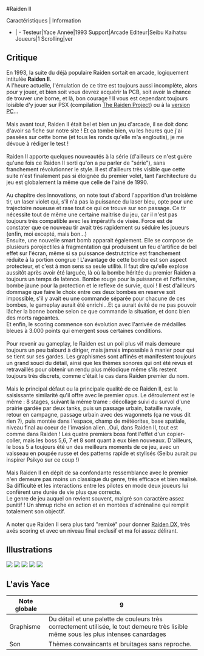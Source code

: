 #Raiden II

Caractéristiques | Information
- | -
Testeur|Yace
Année|1993
Support|Arcade
Editeur|Seibu Kaihatsu
Joueurs|1
Scrolling|ver

## Critique
En 1993, la suite du déjà populaire Raiden sortait en arcade, logiquement intitulée <b>Raiden II</b>.<br/>A l'heure actuelle, l'émulation de ce titre est toujours aussi incomplète, alors pour y jouer, et bien soit vous devrez acquérir la PCB, soit avoir la chance de trouver une borne, et là, bon courage !  Il vous est cependant toujours loisible d'y jouer sur PSX (compilation <a href="http://www.shmup.com/index.php?page=fiche&id=720">The Raiden Project</a>) ou à la <a href="http://www.shmup.com/index.php?page=fiche&id=680">version PC</a>...<br/><br/>Mais avant tout, Raiden II était bel et bien un jeu d'arcade, il se doit donc d'avoir sa fiche sur notre site ! Et ça tombe bien, vu les heures que j'ai passées sur cette borne (et tous les ronds qu'elle m'a engloutis), je me dévoue à rédiger le test !<br/><br/>Raiden II apporte quelques nouveautés à la série (d'ailleurs ce n'est guère qu'une fois ce Raiden II sorti qu'on a pu parler de "série"), sans franchement révolutionner le style. Il est d'ailleurs très visible que cette suite n'est finalement pas si éloignée du premier volet, tant l'architecture du jeu est globalement la même que celle de l'ainé de 1990.<br/><br/>Au chapitre des innovations, on note tout d'abord l'apparition d'un troisième tir, un laser violet qui, s'il n'a pas la puissance du laser bleu, opte pour une trajectoire noueuse et rase tout ce qui ce trouve sur son passage. Ce tir nécessite tout de même une certaine maitrise du jeu, car il n'est pas toujours très compatible avec les impératifs de visée. Force est de constater que ce nouveau tir avait très rapidement su séduire les joueurs (enfin, moi excepté, mais bon...)<br/>Ensuite, une nouvelle smart bomb apparait également. Elle se compose de plusieurs porojectiles à fragmentation qui produisent un feu d'artifice de bel effet sur l'écran, même si sa puissance destrutctrice est franchement réduite à la portion congrue ! L'avantage de cette bombe est son aspect protecteur, et c'est à mon sens sa seule utilité. Il faut dire qu'elle explose aussitôt après avoir été larguée, là où la bombe héritée du premier Raiden a toujours un temps de latence. Bombe rouge pour la puissance et l'offensive, bombe jaune pour la protection et le reflexe de survie, quoi ! Il est d'ailleurs dommage que faire le choix entre ces deux bombes en reserve soit impossible, s'il y avait eu une commande séparée pour chacune de ces bombes, le gameplay aurait été enrichi...Et ça aurait évité de ne pas pouvoir lâcher la bonne bombe selon ce que commande la situation, et donc bien des morts rageantes.<br/>Et enfin, le scoring commence son évolution avec l'arrivée de médailles bleues à 3.000 points qui emergent sous certaines conditions.<br/><br/>Pour revenir au gameplay, le Raiden est un poil plus vif mais demeure toujours un peu balourd à diriger, mais jamais impossible à manier pour qui se tient sur ses gardes. Les graphismes sont affinés et manifestent toujours un grand souci du détail, ainsi que les thèmes sonores qui ont été revus et retravaillés pour obtenir un rendu plus mélodique même s'ils restent toujours très discrets, comme c'était le cas dans Raiden premier du nom.<br/><br/>Mais le principal défaut ou la principale qualité de ce Raiden II, est la saisissante similarité qu'il offre avec le premier opus. Le déroulement est le même : 8 stages, suivant la même trame : décollage suivi du survol d'une prairie gardée par deux tanks, puis un passage urbain, bataille navale, retour en campagne, passage urbain avec des wagonnets (ça ne vous dit rien ?), puis montée dans l'espace, champ de météorites, base spatiale, niveau final au coeur de l'invasion alien...Oui, dans Raiden II, tout est comme dans Raiden ! Les quatre premiers boss font l'effet d'un copier-coller, mais les boss 5,6, 7 et 8 sont quant à eux bien nouveaux. D'ailleurs, le boss 5 a toujours été un des meilleurs moments de ce jeu, avec un vaisseau en poupée russe et des patterns rapide et stylisés (Seibu aurait pu inspirer Psikyo sur ce coup !)<br/><br/>Mais Raiden II en dépit de sa confondante ressemblance avec le premier n'en demeure pas moins un classique du genre, très efficace et bien réalisé. Sa difficulté et les interactions entre les pilotes en mode deux joueurs lui confèrent une durée de vie plus que correcte.<br/>Le genre de jeu auquel on revient souvent, malgré son caractère assez punitif ! Un shmup riche en action et en montées d'adrénaline qui remplit totalement son objectif.<br/><br/>A noter que Raiden II sera plus tard "remixé" pour donner <a href="http://www.shmup.com/index.php?page=fiche&id=991">Raiden DX</a>, très axés scoring et avec un niveau final exclusif et ma foi assez délirant.

## Illustrations
![](http://www.shmup.com/images/thumbs/img_fiche_1_1346.png)
![](http://www.shmup.com/images/thumbs/img_fiche_2_1346.png)
![](http://www.shmup.com/images/thumbs/img_fiche_3_1346.png)
![](http://www.shmup.com/images/thumbs/img_fiche_4_1346.png)
![](http://www.shmup.com/images/thumbs/)

## L'avis Yace
Note globale|9
-|-
Graphisme|Du détail et une palette de couleurs très correctement utilisée, le tout demeure très lisible même sous les plus intenses canardages
Son|Thèmes convaincants et bruitages sans reproche.
